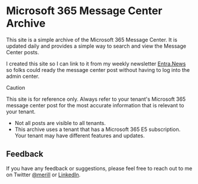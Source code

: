 # Microsoft 365 Message Center Archive

This site is a simple archive of the Microsoft 365 Message Center. It is updated daily and provides a simple way to search and view the Message Center posts.

I created this site so I can link to it from my weekly newsletter [Entra.News](https://entra.news) so folks could ready the message center post without having to log into the admin center.

> [!CAUTION]  
> This site is for reference only. Always refer to your tenant's Microsoft 365 message center post for the most accurate information that is relevant to your tenant.
> * Not all posts are visible to all tenants.
> * This archive uses a tenant that has a Microsoft 365 E5 subscription. Your tenant may have different features and updates. 

## Feedback

If you have any feedback or suggestions, please feel free to reach out to me on Twitter [@merill](https://twitter.com/merill) or [LinkedIn](https://linkedin.com/in/merill).